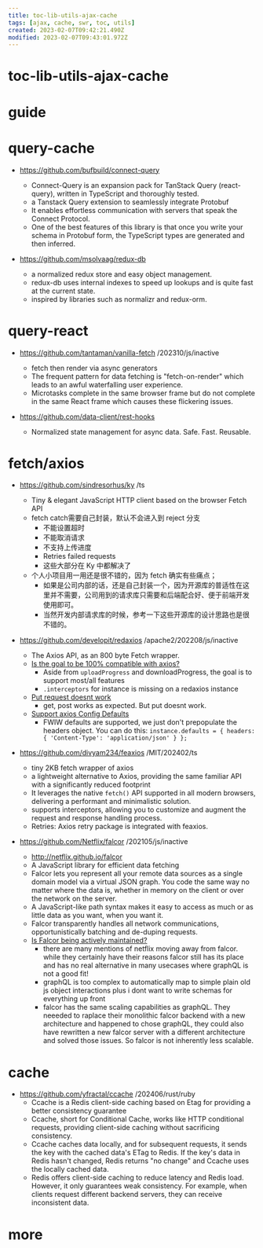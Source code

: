 ```yaml
---
title: toc-lib-utils-ajax-cache
tags: [ajax, cache, swr, toc, utils]
created: 2023-02-07T09:42:21.490Z
modified: 2023-02-07T09:43:01.972Z
---
```


# toc-lib-utils-ajax-cache

# guide

# query-cache
- https://github.com/bufbuild/connect-query
  - Connect-Query is an expansion pack for TanStack Query (react-query), written in TypeScript and thoroughly tested. 
  - a Tanstack Query extension to seamlessly integrate Protobuf
  - It enables effortless communication with servers that speak the Connect Protocol.
  - One of the best features of this library is that once you write your schema in Protobuf form, the TypeScript types are generated and then inferred.

- https://github.com/msolvaag/redux-db
  - a normalized redux store and easy object management.
  - redux-db uses internal indexes to speed up lookups and is quite fast at the current state.
  - inspired by libraries such as normalizr and redux-orm.
# query-react
- https://github.com/tantaman/vanilla-fetch /202310/js/inactive
  - fetch then render via async generators
  - The frequent pattern for data fetching is "fetch-on-render" which leads to an awful waterfalling user experience.
  - Microtasks complete in the same browser frame but do not complete in the same React frame which causes these flickering issues.

- https://github.com/data-client/rest-hooks
  - Normalized state management for async data. Safe. Fast. Reusable.
# fetch/axios
- https://github.com/sindresorhus/ky /ts
  - Tiny & elegant JavaScript HTTP client based on the browser Fetch API
  - fetch catch需要自己封装，默认不会进入到 reject 分支
    - 不能设置超时
    - 不能取消请求
    - 不支持上传进度
    - Retries failed requests
    - 这些大部分在 Ky 中都解决了
  - 个人小项目用一用还是很不错的，因为 fetch 确实有些痛点；
    - 如果是公司内部的话，还是自己封装一个，因为开源库的普适性在这里并不需要，公司用到的请求库只需要和后端配合好、便于前端开发使用即可。
    - 当然开发内部请求库的时候，参考一下这些开源库的设计思路也是很不错的。

- https://github.com/developit/redaxios /apache2/202208/js/inactive
  - The Axios API, as an 800 byte Fetch wrapper.
  - [Is the goal to be 100% compatible with axios?](https://github.com/developit/redaxios/issues/14)
    - Aside from `uploadProgress` and downloadProgress, the goal is to support most/all features
    - `.interceptors` for instance is missing on a redaxios instance
  - [Put request doesnt work](https://github.com/developit/redaxios/issues/81)
    - get, post works as expected. But put doesnt work.
  - [Support axios Config Defaults](https://github.com/developit/redaxios/issues/62)
    - FWIW defaults are supported, we just don't prepopulate the headers object. You can do this: `instance.defaults = { headers: { 'Content-Type': 'application/json' } };`

- https://github.com/divyam234/feaxios /MIT/202402/ts
  - tiny 2KB fetch wrapper of axios
  - a lightweight alternative to Axios, providing the same familiar API with a significantly reduced footprint 
  - It leverages the native `fetch()` API supported in all modern browsers, delivering a performant and minimalistic solution.
  - supports interceptors, allowing you to customize and augment the request and response handling process.
  - Retries: Axios retry package is integrated with feaxios.

- https://github.com/Netflix/falcor /202105/js/inactive
  - http://netflix.github.io/falcor
  - A JavaScript library for efficient data fetching
  - Falcor lets you represent all your remote data sources as a single domain model via a virtual JSON graph. You code the same way no matter where the data is, whether in memory on the client or over the network on the server.
  - A JavaScript-like path syntax makes it easy to access as much or as little data as you want, when you want it. 
  - Falcor transparently handles all network communications, opportunistically batching and de-duping requests.
  - [Is Falcor being actively maintained?](https://github.com/Netflix/falcor/issues/1016)
    - there are many mentions of netflix moving away from falcor. while they certainly have their reasons falcor still has its place and has no real alternative in many usecases where graphQL is not a good fit!
    - graphQL is too complex to automatically map to simple plain old js object interactions plus i dont want to write schemas for everything up front 
    - falcor has the same scaling capabilities as graphQL. They neeeded to raplace their monolithic falcor backend with a new architecture and happened to chose graphQL, they could also have rewritten a new falcor server with a different architecture and solved those issues. So falcor is not inherently less scalable.
# cache
- https://github.com/yfractal/ccache /202406/rust/ruby
  - Ccache is a Redis client-side caching based on Etag for providing a better consistency guarantee
  - Ccache, short for Conditional Cache, works like HTTP conditional requests, providing client-side caching without sacrificing consistency.
  - Ccache caches data locally, and for subsequent requests, it sends the key with the cached data's ETag to Redis. If the key's data in Redis hasn't changed, Redis returns "no change" and Ccache uses the locally cached data.
  - Redis offers client-side caching to reduce latency and Redis load. However, it only guarantees weak consistency. For example, when clients request different backend servers, they can receive inconsistent data.
# more
